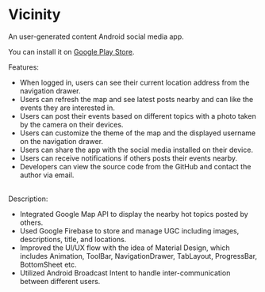 # Vicinity
An user-generated content Android social media app.

You can install it on <a href="https://play.google.com/store/apps/details?id=com.chen4393c.vicinity">Google Play Store</a>.

Features:
<ul>
  <li>When logged in, users can see their current location address from the navigation drawer.</li>
  <li>Users can refresh the map and see latest posts nearby and can like the events they are interested in.</li>
  <li>Users can post their events based on different topics with a photo taken by the camera on their devices.</li>
  <li>Users can customize the theme of the map and the displayed username on the navigation drawer.</li>
  <li>Users can share the app with the social media installed on their device.</li>
  <li>Users can receive notifications if others posts their events nearby.</li>
  <li>Developers can view the source code from the GitHub and contact the author via email.</li>
</ul>
<br/>
Description: 
<ul>
  <li>Integrated Google Map API to display the nearby hot topics posted by others.</li>
  <li>Used Google Firebase to store and manage UGC including images, descriptions, title, and locations.</li>
  <li>Improved the UI/UX flow with the idea of Material Design, which includes Animation, ToolBar, NavigationDrawer, TabLayout, ProgressBar, BottomSheet etc.</li>
  <li>Utilized Android Broadcast Intent to handle inter-communication between different users.</li>
</ul>
